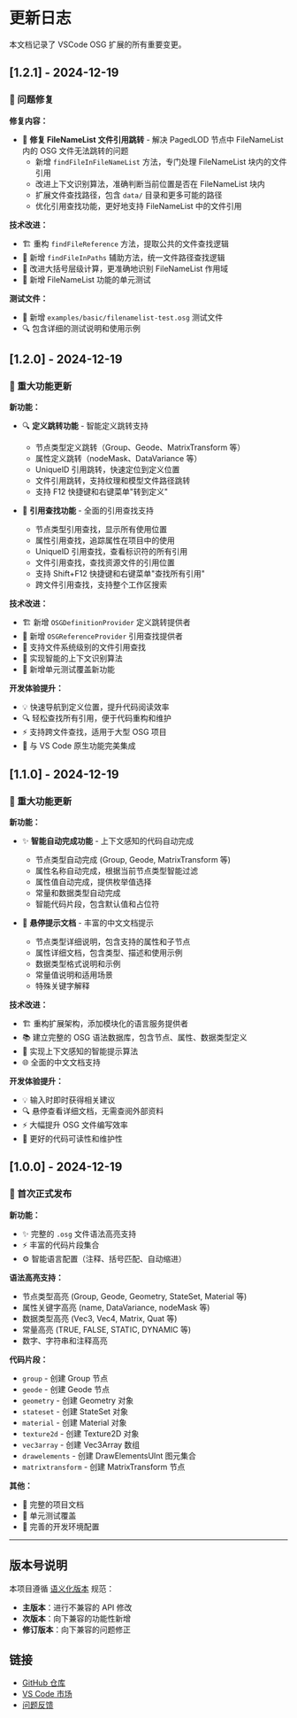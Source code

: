 # 更新日志

本文档记录了 VSCode OSG 扩展的所有重要变更。

## [1.2.1] - 2024-12-19

### 🐛 问题修复

**修复内容：**
- 🔧 **修复 FileNameList 文件引用跳转** - 解决 PagedLOD 节点中 FileNameList 内的 OSG 文件无法跳转的问题
  - 新增 `findFileInFileNameList` 方法，专门处理 FileNameList 块内的文件引用
  - 改进上下文识别算法，准确判断当前位置是否在 FileNameList 块内
  - 扩展文件查找路径，包含 `data/` 目录和更多可能的路径
  - 优化引用查找功能，更好地支持 FileNameList 中的文件引用

**技术改进：**
- 🏗️ 重构 `findFileReference` 方法，提取公共的文件查找逻辑
- 📁 新增 `findFileInPaths` 辅助方法，统一文件路径查找逻辑
- 🎯 改进大括号层级计算，更准确地识别 FileNameList 作用域
- 🧪 新增 FileNameList 功能的单元测试

**测试文件：**
- 📝 新增 `examples/basic/filenamelist-test.osg` 测试文件
- 🔍 包含详细的测试说明和使用示例

## [1.2.0] - 2024-12-19

### 🚀 重大功能更新

**新功能：**
- 🔍 **定义跳转功能** - 智能定义跳转支持
  - 节点类型定义跳转（Group、Geode、MatrixTransform 等）
  - 属性定义跳转（nodeMask、DataVariance 等）
  - UniqueID 引用跳转，快速定位到定义位置
  - 文件引用跳转，支持纹理和模型文件路径跳转
  - 支持 F12 快捷键和右键菜单"转到定义"

- 📍 **引用查找功能** - 全面的引用查找支持
  - 节点类型引用查找，显示所有使用位置
  - 属性引用查找，追踪属性在项目中的使用
  - UniqueID 引用查找，查看标识符的所有引用
  - 文件引用查找，查找资源文件的引用位置
  - 支持 Shift+F12 快捷键和右键菜单"查找所有引用"
  - 跨文件引用查找，支持整个工作区搜索

**技术改进：**
- 🏗️ 新增 `OSGDefinitionProvider` 定义跳转提供者
- 🔗 新增 `OSGReferenceProvider` 引用查找提供者
- 📁 支持文件系统级别的文件引用查找
- 🎯 实现智能的上下文识别算法
- 🧪 新增单元测试覆盖新功能

**开发体验提升：**
- 💡 快速导航到定义位置，提升代码阅读效率
- 🔍 轻松查找所有引用，便于代码重构和维护
- ⚡ 支持跨文件查找，适用于大型 OSG 项目
- 🎨 与 VS Code 原生功能完美集成

## [1.1.0] - 2024-12-19

### 🚀 重大功能更新

**新功能：**
- ✨ **智能自动完成功能** - 上下文感知的代码自动完成
  - 节点类型自动完成 (Group, Geode, MatrixTransform 等)
  - 属性名称自动完成，根据当前节点类型智能过滤
  - 属性值自动完成，提供枚举值选择
  - 常量和数据类型自动完成
  - 智能代码片段，包含默认值和占位符

- 📖 **悬停提示文档** - 丰富的中文文档提示
  - 节点类型详细说明，包含支持的属性和子节点
  - 属性详细文档，包含类型、描述和使用示例
  - 数据类型格式说明和示例
  - 常量值说明和适用场景
  - 特殊关键字解释

**技术改进：**
- 🏗️ 重构扩展架构，添加模块化的语言服务提供者
- 📚 建立完整的 OSG 语法数据库，包含节点、属性、数据类型定义
- 🎯 实现上下文感知的智能提示算法
- 🌐 全面的中文文档支持

**开发体验提升：**
- 💡 输入时即时获得相关建议
- 🔍 悬停查看详细文档，无需查阅外部资料
- ⚡ 大幅提升 OSG 文件编写效率
- 🎨 更好的代码可读性和维护性

## [1.0.0] - 2024-12-19

### 🎉 首次正式发布

**新功能：**
- ✨ 完整的 `.osg` 文件语法高亮支持
- ⚡ 丰富的代码片段集合
- ⚙️ 智能语言配置（注释、括号匹配、自动缩进）

**语法高亮支持：**
- 节点类型高亮 (Group, Geode, Geometry, StateSet, Material 等)
- 属性关键字高亮 (name, DataVariance, nodeMask 等)
- 数据类型高亮 (Vec3, Vec4, Matrix, Quat 等)
- 常量高亮 (TRUE, FALSE, STATIC, DYNAMIC 等)
- 数字、字符串和注释高亮

**代码片段：**
- `group` - 创建 Group 节点
- `geode` - 创建 Geode 节点
- `geometry` - 创建 Geometry 对象
- `stateset` - 创建 StateSet 对象
- `material` - 创建 Material 对象
- `texture2d` - 创建 Texture2D 对象
- `vec3array` - 创建 Vec3Array 数组
- `drawelements` - 创建 DrawElementsUInt 图元集合
- `matrixtransform` - 创建 MatrixTransform 节点

**其他：**
- 📝 完整的项目文档
- 🧪 单元测试覆盖
- 🔧 完善的开发环境配置

---

## 版本号说明

本项目遵循 [语义化版本](https://semver.org/lang/zh-CN/) 规范：

- **主版本**：进行不兼容的 API 修改
- **次版本**：向下兼容的功能性新增
- **修订版本**：向下兼容的问题修正

## 链接

- [GitHub 仓库](https://github.com/diablozzc/vscode-osg)
- [VS Code 市场](https://marketplace.visualstudio.com/items?itemName=diablozzc.vscode-osg)
- [问题反馈](https://github.com/diablozzc/vscode-osg/issues) 